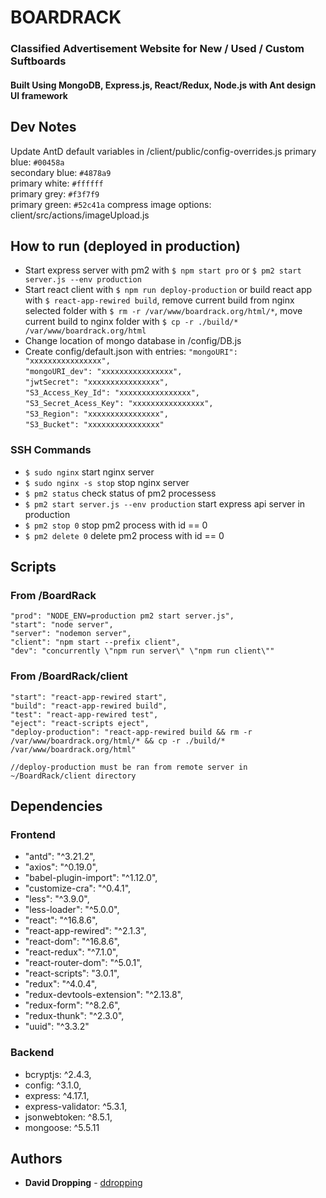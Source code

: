 # BOARDRACK

### Classified Advertisement Website for New / Used / Custom Suftboards

#### Built Using MongoDB, Express.js, React/Redux, Node.js with Ant design UI framework

## Dev Notes

Update AntD default variables in /client/public/config-overrides.js
primary blue: `#00458a`  
secondary blue: `#4878a9`  
primary white: `#ffffff`  
primary grey: `#f3f7f9`  
primary green: `#52c41a`
compress image options: client/src/actions/imageUpload.js

## How to run (deployed in production)

- Start express server with pm2 with `$ npm start pro` or `$ pm2 start server.js --env production`
- Start react client with `$ npm run deploy-production` or build react app with `$ react-app-rewired build`, remove current build from nginx selected folder with `$ rm -r /var/www/boardrack.org/html/*`, move current build to nginx folder with `$ cp -r ./build/* /var/www/boardrack.org/html`
- Change location of mongo database in /config/DB.js
- Create config/default.json with entries:
  `"mongoURI": "xxxxxxxxxxxxxxxx",`  
  `"mongoURI_dev": "xxxxxxxxxxxxxxxx",`  
  `"jwtSecret": "xxxxxxxxxxxxxxxx",`  
  `"S3_Access_Key_Id": "xxxxxxxxxxxxxxxx",`  
  `"S3_Secret_Acess_Key": "xxxxxxxxxxxxxxxx",`  
  `"S3_Region": "xxxxxxxxxxxxxxxx",`  
  `"S3_Bucket": "xxxxxxxxxxxxxxxx"`

### SSH Commands

- `$ sudo nginx` start nginx server
- `$ sudo nginx -s stop` stop nginx server
- `$ pm2 status` check status of pm2 processess
- `$ pm2 start server.js --env production` start express api server in production
- `$ pm2 stop 0` stop pm2 process with id == 0
- `$ pm2 delete 0` delete pm2 process with id == 0

## Scripts

### From /BoardRack

    "prod": "NODE_ENV=production pm2 start server.js",
    "start": "node server",
    "server": "nodemon server",
    "client": "npm start --prefix client",
    "dev": "concurrently \"npm run server\" \"npm run client\""

### From /BoardRack/client

    "start": "react-app-rewired start",
    "build": "react-app-rewired build",
    "test": "react-app-rewired test",
    "eject": "react-scripts eject",
    "deploy-production": "react-app-rewired build && rm -r /var/www/boardrack.org/html/* && cp -r ./build/* /var/www/boardrack.org/html"

    //deploy-production must be ran from remote server in ~/BoardRack/client directory

## Dependencies

### Frontend

- "antd": "^3.21.2",
- "axios": "^0.19.0",
- "babel-plugin-import": "^1.12.0",
- "customize-cra": "^0.4.1",
- "less": "^3.9.0",
- "less-loader": "^5.0.0",
- "react": "^16.8.6",
- "react-app-rewired": "^2.1.3",
- "react-dom": "^16.8.6",
- "react-redux": "^7.1.0",
- "react-router-dom": "^5.0.1",
- "react-scripts": "3.0.1",
- "redux": "^4.0.4",
- "redux-devtools-extension": "^2.13.8",
- "redux-form": "^8.2.6",
- "redux-thunk": "^2.3.0",
- "uuid": "^3.3.2"

### Backend

- bcryptjs: ^2.4.3,
- config: ^3.1.0,
- express: ^4.17.1,
- express-validator: ^5.3.1,
- jsonwebtoken: ^8.5.1,
- mongoose: ^5.5.11

## Authors

- **David Dropping** - [ddropping](https://github.com/ddropping)
